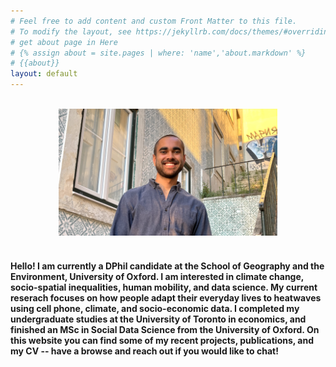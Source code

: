```yaml
---
# Feel free to add content and custom Front Matter to this file.
# To modify the layout, see https://jekyllrb.com/docs/themes/#overriding-theme-defaults
# get about page in Here
# {% assign about = site.pages | where: 'name','about.markdown' %}
# {{about}}
layout: default
---
```


<br/>

<div style="text-align: center;"><img src="static/prof_pic.jpg" width="350"  /></div>

<br/>

#### Hello! I am currently a DPhil candidate at the School of Geography and the Environment, University of Oxford. I am interested in climate change, socio-spatial inequalities,  human mobility, and data science. My current reserach focuses on how people adapt their everyday lives to heatwaves using cell phone, climate, and socio-economic data. I completed my undergraduate studies at the University of Toronto in economics, and finished an MSc in Social Data Science from the University of Oxford. On this website you can find some of my recent projects, publications, and my CV -- have a browse and reach out if you would like to chat!



